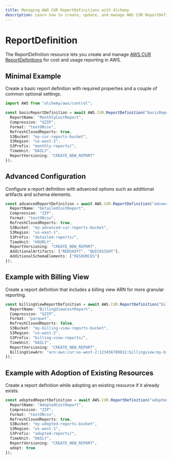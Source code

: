 ```yaml
---
title: Managing AWS CUR ReportDefinitions with Alchemy
description: Learn how to create, update, and manage AWS CUR ReportDefinitions using Alchemy Cloud Control.
---
```


# ReportDefinition

The ReportDefinition resource lets you create and manage [AWS CUR ReportDefinitions](https://docs.aws.amazon.com/cur/latest/userguide/) for cost and usage reporting in AWS.

## Minimal Example

Create a basic report definition with required properties and a couple of common optional settings.

```ts
import AWS from "alchemy/aws/control";

const basicReportDefinition = await AWS.CUR.ReportDefinition("basicReport", {
  ReportName: "MonthlyCostReport",
  Compression: "GZIP",
  Format: "textORcsv",
  RefreshClosedReports: true,
  S3Bucket: "my-cur-reports-bucket",
  S3Region: "us-west-2",
  S3Prefix: "monthly-reports/",
  TimeUnit: "DAILY",
  ReportVersioning: "CREATE_NEW_REPORT"
});
```

## Advanced Configuration

Configure a report definition with advanced options such as additional artifacts and schema elements.

```ts
const advancedReportDefinition = await AWS.CUR.ReportDefinition("advancedReport", {
  ReportName: "DetailedCostReport",
  Compression: "ZIP",
  Format: "textORcsv",
  RefreshClosedReports: true,
  S3Bucket: "my-advanced-cur-reports-bucket",
  S3Region: "us-east-1",
  S3Prefix: "detailed-reports/",
  TimeUnit: "HOURLY",
  ReportVersioning: "CREATE_NEW_REPORT",
  AdditionalArtifacts: ["REDSHIFT", "QUICKSIGHT"],
  AdditionalSchemaElements: ["RESOURCES"]
});
```

## Example with Billing View

Create a report definition that includes a billing view ARN for more granular reporting.

```ts
const billingViewReportDefinition = await AWS.CUR.ReportDefinition("billingViewReport", {
  ReportName: "BillingViewCostReport",
  Compression: "GZIP",
  Format: "parquet",
  RefreshClosedReports: false,
  S3Bucket: "my-billing-view-reports-bucket",
  S3Region: "us-west-2",
  S3Prefix: "billing-view-reports/",
  TimeUnit: "DAILY",
  ReportVersioning: "CREATE_NEW_REPORT",
  BillingViewArn: "arn:aws:cur:us-west-2:123456789012:billingview:my-billing-view"
});
```

## Example with Adoption of Existing Resources

Create a report definition while adopting an existing resource if it already exists.

```ts
const adoptedReportDefinition = await AWS.CUR.ReportDefinition("adoptedReport", {
  ReportName: "AdoptedCostReport",
  Compression: "ZIP",
  Format: "textORcsv",
  RefreshClosedReports: true,
  S3Bucket: "my-adopted-reports-bucket",
  S3Region: "us-west-1",
  S3Prefix: "adopted-reports/",
  TimeUnit: "DAILY",
  ReportVersioning: "CREATE_NEW_REPORT",
  adopt: true
});
```